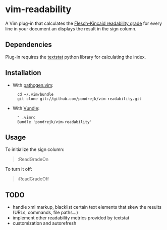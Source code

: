 vim-readability
=================

A Vim plug-in that calculates the [Flesch-Kincaid readability grade](https://en.wikipedia.org/wiki/Flesch%E2%80%93Kincaid_readability_tests) for every line in your document an displays the result in the sign column.

## Dependencies

Plug-in requires the [textstat](<https://pypi.python.org/pypi/textstat/>) python library for calculating the index.

## Installation

* With [pathogen.vim](https://github.com/tpope/vim-pathogen):

        cd ~/.vim/bundle
        git clone git://github.com/pondrejk/vim-readability.git

* With [Vundle](https://github.com/gmarik/vundle):

        " .vimrc
        Bundle 'pondrejk/vim-readability'
## Usage

To initialize the sign column:

> :ReadGradeOn

To turn it off:

> :ReadGradeOff

## TODO

* handle xml markup, blacklist certain text elements that skew the results (URLs, commands, file paths...)
* implement other readability metrics provided by textstat
* customization and autorefresh
